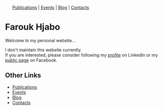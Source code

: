 <div>
  <ul>
    <li style="display: inline"><a href="https://www.farouk-hjabo.com/publications">Publications</a></li> | 
    <li style="display: inline"><a href="https://www.farouk-hjabo.com/events">Events</a></li> | 
    <li style="display: inline"><a href="https://www.farouk-hjabo.com/blog">Blog</a></li> | 
    <li style="display: inline"><a href="https://www.farouk-hjabo.com/contact">Contacts</a></li>
  </ul>
</div>


# Farouk Hjabo
Welcome to my personal website...

I don't maintain this website currently.  
If you are interested, please consider following my [profile](https://www.linkedin.com/in/farouk-hjabo/) on LinkedIn or my [public page](https://www.facebook.com/fh.public/) on Facebook.

## Other Links
- [Publications](https://www.farouk-hjabo.com/publications)
- [Events](https://www.farouk-hjabo.com/events)
- [Blog](https://www.farouk-hjabo.com/blog)
- [Contacts](https://www.farouk-hjabo.com/contact)


<script>
  if(!(window.doNotTrack === "1" || navigator.doNotTrack === "1" || navigator.doNotTrack === "yes" || navigator.msDoNotTrack === "1")) {
    (function(i,s,o,g,r,a,m){i['GoogleAnalyticsObject']=r;i[r]=i[r]||function(){
    (i[r].q=i[r].q||[]).push(arguments)},i[r].l=1*new Date();a=s.createElement(o),
    m=s.getElementsByTagName(o)[0];a.async=1;a.src=g;m.parentNode.insertBefore(a,m)
    })(window,document,'script','https://www.google-analytics.com/analytics.js','ga');

    ga('create', 'UA-178885064-1', 'auto');
    ga('send', 'pageview');
  }
</script>
